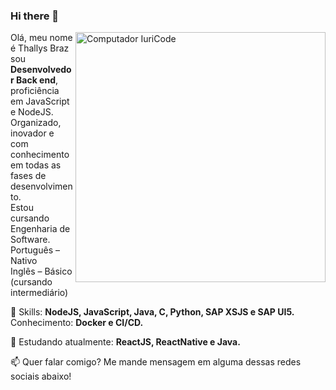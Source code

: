### Hi there 👋

<!--
**thallysbraz/thallysbraz** is a ✨ _special_ ✨ repository because its `README.md` (this file) appears on your GitHub profile.

Here are some ideas to get you started:

- 🔭 I’m currently working on ...
- 🌱 I’m currently learning ...
- 👯 I’m looking to collaborate on ...
- 🤔 I’m looking for help with ...
- 💬 Ask me about ...
- 📫 How to reach me: ...
- 😄 Pronouns: ...
- ⚡ Fun fact: ...
-->

<img src="https://raw.githubusercontent.com/MicaelliMedeiros/micaellimedeiros/master/image/computer-illustration.png" min-width="400px" max-width="400px" width="400px" align="right" alt="Computador IuriCode">

<p align="left">
  Olá, meu nome é Thallys Braz sou <strong>Desenvolvedor Back end</strong>,
  proficiência em JavaScript e NodeJS.<br>Organizado, inovador e com conhecimento em todas as fases de desenvolvimento.<br>
  Estou cursando Engenharia de Software.<br>
  Português – Nativo<br>
  Inglês – Básico (cursando intermediário)<br>
</p>

<p align="left">
  🚀 Skills: <strong>NodeJS, JavaScript, Java, C, Python, SAP XSJS e SAP UI5.</strong><br>
    Conhecimento: <strong>Docker e CI/CD.</strong>
</p>

<p align="left">
  🌈 Estudando atualmente: <strong>ReactJS, ReactNative e Java.</strong>
</p>

<p align="left">
📫  Quer falar comigo? Me mande mensagem em alguma dessas redes sociais abaixo!
</p>

<p align="left">
<a href="mailto:thallysbraz3@gmail.com" alt="Gmail"> </a>
  
<a href="https://www.linkedin.com/in/thallysbraz" alt="Linkedin"> </a>
  
<a href="https://twitter.com/thallysbraz1" alt="Twitter"> </a>
 </p>
